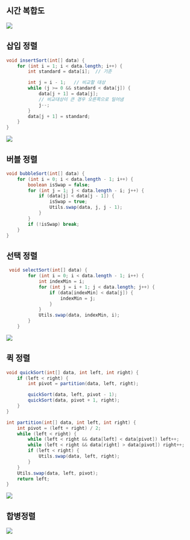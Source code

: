 ## 시간 복합도
![](https://gmlwjd9405.github.io/images/algorithm-insertion-sort/sort-time-complexity.png)

## 삽입 정렬
```java
void insertSort(int[] data) {
    for (int i = 1; i < data.length; i++) {
        int standard = data[i];  // 기준

        int j = i - 1;   // 비교할 대상
        while (j >= 0 && standard < data[j]) {
            data[j + 1] = data[j];
            // 비교대상이 큰 경우 오른쪽으로 밀어냄
            j--;
        }
        data[j + 1] = standard;
    }
}
```
![](https://gmlwjd9405.github.io/images/algorithm-insertion-sort/insertion-sort.png)

## 버블 정렬
```java
void bubbleSort(int[] data) {
    for (int i = 0; i < data.length - 1; i++) {
        boolean isSwap = false;
        for (int j = 1; j < data.length - i; j++) {
            if (data[j] < data[j - 1]) {
                isSwap = true;
                Utils.swap(data, j, j - 1);
            }
        }
        if (!isSwap) break;
    }
}
```

## 선택 정렬
```java
 void selectSort(int[] data) {
        for (int i = 0; i < data.length - 1; i++) {
            int indexMin = i;
            for (int j = i + 1; j < data.length; j++) {
                if (data[indexMin] < data[j]) {
                    indexMin = j;
                }
            }
            Utils.swap(data, indexMin, i);
        }
    }
```
![](https://upload.wikimedia.org/wikipedia/commons/9/94/Selection-Sort-Animation.gif)

## 퀵 정렬
```java
void quickSort(int[] data, int left, int right) {
    if (left < right) {
        int pivot = partition(data, left, right);

        quickSort(data, left, pivot - 1);
        quickSort(data, pivot + 1, right);
    }
}
```

```java
int partition(int[] data, int left, int right) {
    int pivot = (left + right) / 2;
    while (left < right) {
        while (left < right && data[left] < data[pivot]) left++;
        while (left < right && data[right] > data[pivot]) right++;
        if (left < right) {
            Utils.swap(data, left, right);
        }
    }
    Utils.swap(data, left, pivot);
    return left;
}
```
![](https://gmlwjd9405.github.io/images/algorithm-quick-sort/quick-sort.png)

## 합병정렬
![](https://gmlwjd9405.github.io/images/algorithm-merge-sort/merge-sort-concepts.png)